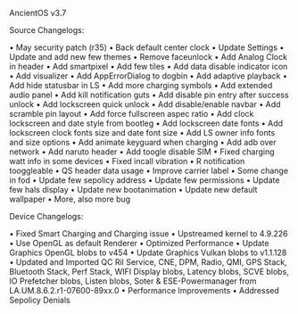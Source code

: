 AncientOS v3.7

Source Changelogs:

• May security patch (r35)
• Back default center clock
• Update Settings
• Update and add new few themes
• Remove faceunlock
• Add Analog Clock in header
• Add smartpixel
• Add few tiles
• Add data disable indicator icon
• Add visualizer
• Add AppErrorDialog to dogbin
• Add adaptive playback
• Add hide statusbar in LS
• Add more charging symbols
• Add extended audio panel
• Add kill notification guts
• Add disable pin entry after success unlock
• Add lockscreen quick unlock
• Add disable/enable navbar
• Add scramble pin layout
• Add force fullscreen aspec ratio
• Add clock lockscreen and date style from bootleg
• Add lockscreen date fonts
• Add lockscreen clock fonts size and date font size
• Add LS owner info fonts and size options
• Add animate keyguard when charging
• Add adb over network
• Add naruto header
• Add toogle disable SIM
• Fixed charging watt info in some devices
• Fixed incall vibration
• R notification tooggleable
• QS header data usage
• Improve carrier label
• Some change in fod
• Update few sepolicy address
• Update few permissions
• Update few hals display
• Update new bootanimation
• Update new default wallpaper
• More, also more bug

Device Changelogs:

• Fixed Smart Charging and Charging issue
• Upstreamed kernel to 4.9.226
• Use OpenGL as default Renderer 
• Optimized Performance
• Update Graphics OpenGL blobs to v454
• Update Graphics Vulkan blobs to v1.1.128
• Updated and Imported QC Ril Service, CNE, DPM, Radio, QMI, GPS Stack, Bluetooth Stack, Perf Stack, WIFI Display blobs, Latency blobs, SCVE blobs,  IO Prefetcher blobs,  Listen blobs,  Soter & ESE-Powermanager from LA.UM.8.6.2.r1-07600-89xx.0
• Performance Improvements
• Addressed Sepolicy Denials
